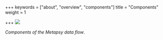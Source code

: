 +++
keywords = ["about", "overview", "components"]
title = "Components"
weight = 1

+++
![](/uploads/metapsy-flow.png)

_Components of the Metapsy data flow_.